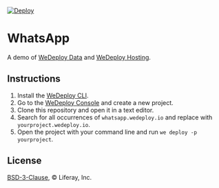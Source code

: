 [![Deploy](https://cdn.wedeploy.com/images/deploy.svg)](https://console.wedeploy.com/deploy?repo=https://github.com/wedeploy-examples/whatsapp-web-example)

# WhatsApp

A demo of [WeDeploy Data](https://wedeploy.com/docs/data/) and [WeDeploy Hosting](https://wedeploy.com/docs/hosting/).

## Instructions

1. Install the [WeDeploy CLI](https://wedeploy.com/docs/intro/using-the-command-line/).
2. Go to the [WeDeploy Console](https://console.wedeploy.com) and create a new project.
3. Clone this repository and open it in a text editor.
4. Search for all occurrences of `whatsapp.wedeploy.io` and replace with `yourproject.wedeploy.io`.
5. Open the project with your command line and run `we deploy -p yourproject`.

## License

[BSD-3-Clause](./LICENSE.md), © Liferay, Inc.
